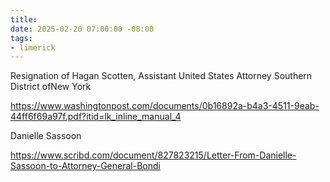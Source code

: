 ```yaml
---
title: 
date: 2025-02-20 07:00:00 -08:00
tags:
- limerick
---
```


Resignation of Hagan Scotten, Assistant United States Attorney
Southern District ofNew York

https://www.washingtonpost.com/documents/0b16892a-b4a3-4511-9eab-44ff6f69a97f.pdf?itid=lk_inline_manual_4

Danielle Sassoon

https://www.scribd.com/document/827823215/Letter-From-Danielle-Sassoon-to-Attorney-General-Bondi
